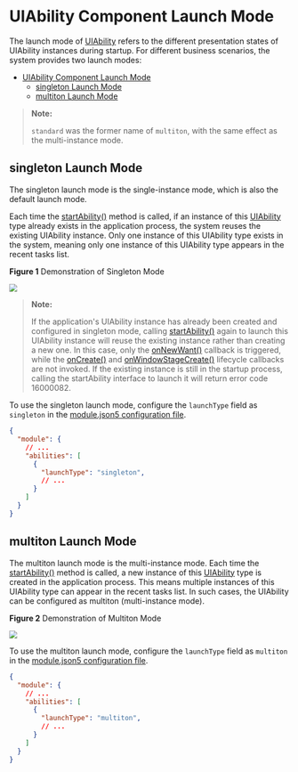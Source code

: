 # UIAbility Component Launch Mode

The launch mode of [UIAbility](../../../API_Reference/source_en/apis/AbilityKit/cj-apis-app-ability-ui_ability.md#class-uiability) refers to the different presentation states of UIAbility instances during startup. For different business scenarios, the system provides two launch modes:

- [UIAbility Component Launch Mode](#uiability-component-launch-mode)
  - [singleton Launch Mode](#singleton-launch-mode)
  - [multiton Launch Mode](#multiton-launch-mode)

> **Note:**
>
> `standard` was the former name of `multiton`, with the same effect as the multi-instance mode.

## singleton Launch Mode

The singleton launch mode is the single-instance mode, which is also the default launch mode.

Each time the [startAbility()](../../../API_Reference/source_en/apis/AbilityKit/cj-apis-app-ability-ui_ability.md#func-startabilitywant-startOptions) method is called, if an instance of this [UIAbility](../../../API_Reference/source_en/apis/AbilityKit/cj-apis-app-ability-ui_ability.md#class-uiability) type already exists in the application process, the system reuses the existing UIAbility instance. Only one instance of this UIAbility type exists in the system, meaning only one instance of this UIAbility type appears in the recent tasks list.

**Figure 1** Demonstration of Singleton Mode

<img src="./figures/uiability-launch-type1.gif" style="zoom:90%">

> **Note:**
>
> If the application's UIAbility instance has already been created and configured in singleton mode, calling [startAbility()](../../../API_Reference/source_en/apis/AbilityKit/cj-apis-app-ability-ui_ability.md#func-startabilitywant-startOptions) again to launch this UIAbility instance will reuse the existing instance rather than creating a new one. In this case, only the [onNewWant()](../../../API_Reference/source_en/apis/AbilityKit/cj-apis-app-ability-ui_ability.md#func-onnewwantwant-launchparam) callback is triggered, while the [onCreate()](../../../API_Reference/source_en/apis/AbilityKit/cj-apis-app-ability-ui_ability.md#func-oncreatewant-launchparam) and [onWindowStageCreate()](../../../API_Reference/source_en/apis/AbilityKit/cj-apis-app-ability-ui_ability.md#func-onwindowstagecreatewindowstage) lifecycle callbacks are not invoked. If the existing instance is still in the startup process, calling the startAbility interface to launch it will return error code 16000082.

To use the singleton launch mode, configure the `launchType` field as `singleton` in the [module.json5 configuration file](../cj-start/basic-knowledge/module-configuration-file.md).

```json
{
  "module": {
    // ...
    "abilities": [
      {
        "launchType": "singleton",
        // ...
      }
    ]
  }
}
```

## multiton Launch Mode

The multiton launch mode is the multi-instance mode. Each time the [startAbility()](../../../API_Reference/source_en/apis/AbilityKit/cj-apis-app-ability-ui_ability.md#func-startabilitywant-startoptions) method is called, a new instance of this [UIAbility](../../../API_Reference/source_en/apis/AbilityKit/cj-apis-app-ability-ui_ability.md#class-uiability) type is created in the application process. This means multiple instances of this UIAbility type can appear in the recent tasks list. In such cases, the UIAbility can be configured as multiton (multi-instance mode).

**Figure 2** Demonstration of Multiton Mode

<img src="./figures/uiability-launch-type2.gif" style="zoom:90%">

To use the multiton launch mode, configure the `launchType` field as `multiton` in the [module.json5 configuration file](../cj-start/basic-knowledge/module-configuration-file.md).

```json
{
  "module": {
    // ...
    "abilities": [
      {
        "launchType": "multiton",
        // ...
      }
    ]
  }
}
```